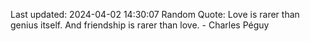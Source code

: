 Last updated: 2024-04-02 14:30:07
Random Quote: Love is rarer than genius itself. And friendship is rarer than love. - Charles Péguy